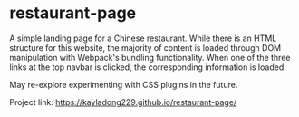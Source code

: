 # restaurant-page
A simple landing page for a Chinese restaurant. While there is an HTML structure for this website, the majority of content is loaded through DOM manipulation with Webpack's bundling functionality. When one of the three links at the top navbar is clicked, the corresponding information is loaded.

May re-explore experimenting with CSS plugins in the future.

Project link: https://kayladong229.github.io/restaurant-page/
